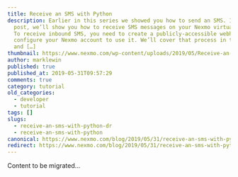 ```yaml
---
title: Receive an SMS with Python
description: Earlier in this series we showed you how to send an SMS. In this
  post, we’ll show you how to receive SMS messages on your Nexmo virtual number.
  To receive inbound SMS, you need to create a publicly-accessible webhook and
  configure your Nexmo account to use it. We’ll cover that process in this post
  and […]
thumbnail: https://www.nexmo.com/wp-content/uploads/2019/05/Receive-an-SMS-with-Python.png
author: marklewin
published: true
published_at: 2019-05-31T09:57:29
comments: true
category: tutorial
old_categories:
  - developer
  - tutorial
tags: []
slugs:
  - receive-an-sms-with-python-dr
  - receive-an-sms-with-python
canonical: https://www.nexmo.com/blog/2019/05/31/receive-an-sms-with-python-dr
redirect: https://www.nexmo.com/blog/2019/05/31/receive-an-sms-with-python-dr
---
```

Content to be migrated...